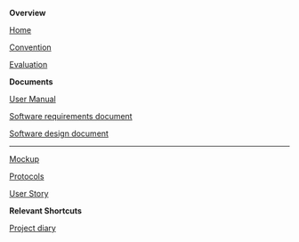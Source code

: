 **Overview**

[Home](https://gitlab.uni-ulm.de/groups/se-anwendungsprojekt-22-23/-/wikis/home)

[Convention](https://gitlab.uni-ulm.de/groups/se-anwendungsprojekt-22-23/-/wikis/Convention)

[Evaluation](https://gitlab.uni-ulm.de/groups/se-anwendungsprojekt-22-23/-/wikis/Evaluation)

**Documents**

[User Manual](https://gitlab.uni-ulm.de/se-anwendungsprojekt-22-23/documentation/-/tree/master/User%20manual)

[Software requirements document](https://gitlab.uni-ulm.de/se-anwendungsprojekt-22-23/documentation/-/blob/master/Software%20requirements%20document/SRD.pdf)

[Software design document](https://gitlab.uni-ulm.de/se-anwendungsprojekt-22-23/documentation/-/blob/master/Software%20design%20document/design_doc.pdf)

---

[Mockup](https://gitlab.uni-ulm.de/se-anwendungsprojekt-22-23/documentation/-/tree/master/Mockup)

[Protocols](https://gitlab.uni-ulm.de/se-anwendungsprojekt-22-23/documentation)

[User Story](https://gitlab.uni-ulm.de/se-anwendungsprojekt-22-23/documentation/-/tree/master/User%20Story%20Map)


**Relevant Shortcuts**

[Project diary](https://docs.google.com/spreadsheets/u/3/d/1UWtQeFlyqbVSgGQvY-rOwtZPqCSduh0KtQvFLdmdV_c/edit?usp=sharing)
